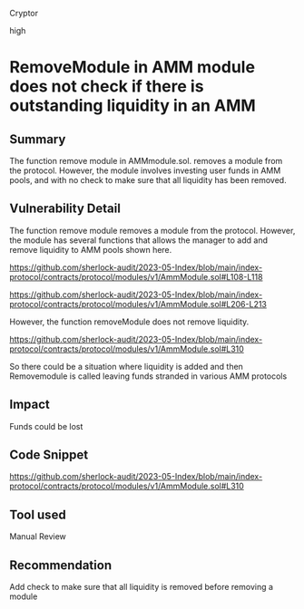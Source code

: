 Cryptor

high

# RemoveModule in AMM module does not check if there is outstanding liquidity in an AMM

## Summary
The function remove module in AMMmodule.sol. removes a module from the protocol. However, the module involves investing user funds in AMM pools, and with no check to make sure that all liquidity has been removed. 



## Vulnerability Detail

The function remove module removes a module from the protocol. However, the module has several functions that allows the manager to add and remove liquidity to AMM pools shown here.


https://github.com/sherlock-audit/2023-05-Index/blob/main/index-protocol/contracts/protocol/modules/v1/AmmModule.sol#L108-L118

https://github.com/sherlock-audit/2023-05-Index/blob/main/index-protocol/contracts/protocol/modules/v1/AmmModule.sol#L206-L213


However, the function removeModule does not remove liquidity. 

https://github.com/sherlock-audit/2023-05-Index/blob/main/index-protocol/contracts/protocol/modules/v1/AmmModule.sol#L310


So there could be a situation where liquidity is added and then Removemodule is called leaving funds stranded in various AMM protocols



## Impact
Funds could be lost 

## Code Snippet

https://github.com/sherlock-audit/2023-05-Index/blob/main/index-protocol/contracts/protocol/modules/v1/AmmModule.sol#L310

## Tool used

Manual Review

## Recommendation

Add check to make sure that all liquidity is removed before removing a module 
